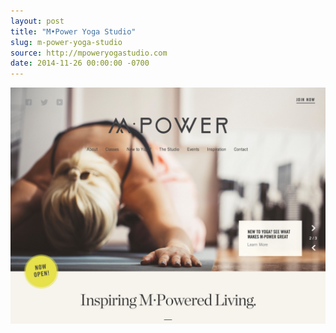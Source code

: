 ```yaml
---
layout: post
title: "M•Power Yoga Studio"
slug: m-power-yoga-studio
source: http://mpoweryogastudio.com
date: 2014-11-26 00:00:00 -0700
---
```


<img src="/assets/img/screenshots/m-power-yoga-studio.jpg">
